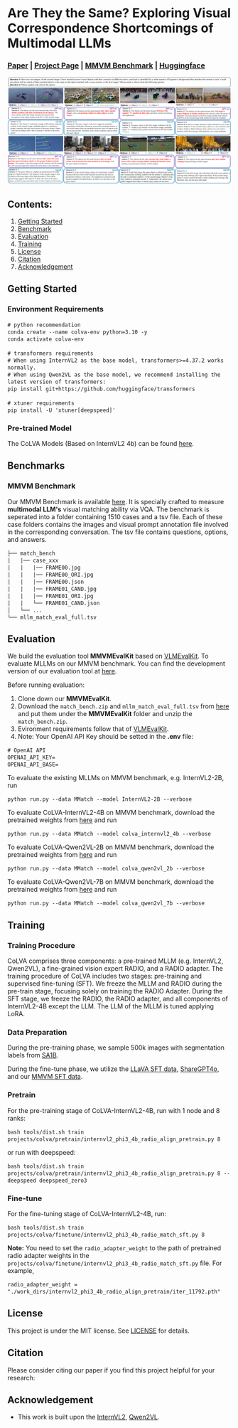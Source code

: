 # Are They the Same? Exploring Visual Correspondence Shortcomings of Multimodal LLMs

### [Paper](https://arxiv.org/abs/***) | [Project Page](https://zhouyiks.github.io/***) | [MMVM Benchmark](https://huggingface.co/zhouyik/MMVMBench) | [Huggingface](https://huggingface.co/zhouyik/colva_internvl2_4b)

![Teaser](imgs/teaser_00.png)


## Contents:
1. [Getting Started](#start)
2. [Benchmark](#benchmarks)
3. [Evaluation](#evaluation)
4. [Training](#training)
5. [License](#license)
6. [Citation](#citation)
7. [Acknowledgement](#acknowledgement)

## Getting Started <a name="start"></a>

### Environment Requirements
```
# python recommendation
conda create --name colva-env python=3.10 -y
conda activate colva-env

# transformers requirements
# When using InternVL2 as the base model, transformers>=4.37.2 works normally.
# When using Qwen2VL as the base model, we recommend installing the latest version of transformers:
pip install git+https://github.com/huggingface/transformers

# xtuner requirements
pip install -U 'xtuner[deepspeed]'
```

### Pre-trained Model

The CoLVA Models (Based on InternVL2 4b) can be found [here](https://huggingface.co/zhouyik/colva_internvl2_4b).


## Benchmarks <a name="benchmark"></a>

### MMVM Benchmark

Our MMVM Benchmark is available [here](https://huggingface.co/zhouyik/MMVMBench). It is specially crafted to measure **multimodal LLM's** 
visual matching ability via VQA. The benchmark is seperated into a folder containing 1510 cases and a tsv file. Each of these case folders contains
the images and visual prompt annotation file involved in the corresponding conversation. The tsv file contains questions, options, and answers.
```
├── match_bench
|   |── case_xxx
|   |   |── FRAME00.jpg
|   |   |── FRAME00_ORI.jpg
|   |   |── FRAME00.json
|   |   |── FRAME01_CAND.jpg
|   |   |── FRAME01_ORI.jpg
|   |   └── FRAME01_CAND.json
│   └── ...
└── mllm_match_eval_full.tsv
```


## Evaluation <a name="evaluation"></a>

We build the evaluation tool **MMVMEvalKit** based on [VLMEvalKit](https://github.com/open-compass/VLMEvalKit). To evaluate MLLMs on our MMVM benchmark.
 You can find the development version of our evaluation tool at [here](https://github.com/zhouyiks/MMVMEvalKit.git).


Before running evaluation: 

1. Clone down our **MMVMEvalKit**.
2. Download the `match_bench.zip` and `mllm_match_eval_full.tsv` from [here](https://huggingface.co/zhouyik/MMVMBench) and put them under the **MMVMEvalKit** folder and unzip the `match_bench.zip`.
3. Evironment requirements follow that of [VLMEvalKit](https://github.com/open-compass/VLMEvalKit).
4. Note: Your OpenAI API Key should be setted in the **.env** file:
```
# OpenAI API
OPENAI_API_KEY=
OPENAI_API_BASE=
```

To evaluate the existing MLLMs on MMVM benchmark, e.g. InternVL2-2B, run
```
python run.py --data MMatch --model InternVL2-2B --verbose
```

To evaluate CoLVA-InternVL2-4B on MMVM benchmark, download the pretrained weights from [here](https://huggingface.co/zhouyik/colva_ablation) and run
```
python run.py --data MMatch --model colva_internvl2_4b --verbose
```

To evaluate CoLVA-Qwen2VL-2B on MMVM benchmark, download the pretrained weights from [here](https://huggingface.co/zhouyik/colva_ablation) and run
```
python run.py --data MMatch --model colva_qwen2vl_2b --verbose
```

To evaluate CoLVA-Qwen2VL-7B on MMVM benchmark, download the pretrained weights from [here](https://huggingface.co/zhouyik/colva_ablation) and run
```
python run.py --data MMatch --model colva_qwen2vl_7b --verbose
```

## Training <a name="training"></a>

### Training Procedure

CoLVA comprises three components: a pre-trained MLLM (e.g. InternVL2, Qwen2VL), a fine-grained vision expert RADIO, and a RADIO adapter.
The training procedure of CoLVA includes two stages: pre-training and supervised fine-tuning (SFT). 
We freeze the MLLM and RADIO during the pre-train stage, focusing solely on training the RADIO Adapter. 
During the SFT stage, we freeze the RADIO, the RADIO adapter, and all components of InternVL2-4B except the LLM. 
The LLM of the MLLM is tuned applying LoRA.

### Data Preparation

During the pre-training phase, we sample 500k images with segmentation labels from [SA1B](https://ai.meta.com/datasets/segment-anything/).

During the fine-tune phase, we utilize the [LLaVA SFT data](https://huggingface.co/datasets/liuhaotian/LLaVA-Instruct-150K/tree/main), [ShareGPT4o](https://huggingface.co/datasets/OpenGVLab/ShareGPT-4o), and our [MMVM SFT data](https://huggingface.co/datasets/zhouyik/MMVMData/tree/main).

### Pretrain
For the pre-training stage of CoLVA-InternVL2-4B, run with 1 node and 8 ranks: 
```
bash tools/dist.sh train projects/colva/pretrain/internvl2_phi3_4b_radio_align_pretrain.py 8 
```
or run with deepspeed:
```
bash tools/dist.sh train projects/colva/pretrain/internvl2_phi3_4b_radio_align_pretrain.py 8 --deepspeed deepspeed_zero3
```

### Fine-tune

For the fine-tuning stage of CoLVA-InternVL2-4B, run:
```
bash tools/dist.sh train projects/colva/finetune/internvl2_phi3_4b_radio_match_sft.py 8
```

**Note:** You need to set the `radio_adapter_weight` to the path of pretrained radio adapter weights in the `projects/colva/finetune/internvl2_phi3_4b_radio_match_sft.py` file. For example,
```
radio_adapter_weight = "./work_dirs/internvl2_phi3_4b_radio_align_pretrain/iter_11792.pth"
```

## License <a name="license"></a>

This project is under the MIT license. See [LICENSE](LICENSE) for details.

## Citation <a name="citation"></a>
Please consider citing our paper if you find this project helpful for your research:

## Acknowledgement <a name="acknowledgement"></a>
-  This work is built upon the [InternVL2](https://github.com/OpenGVLab/InternVL), [Qwen2VL](https://github.com/QwenLM/Qwen2-VL). 
